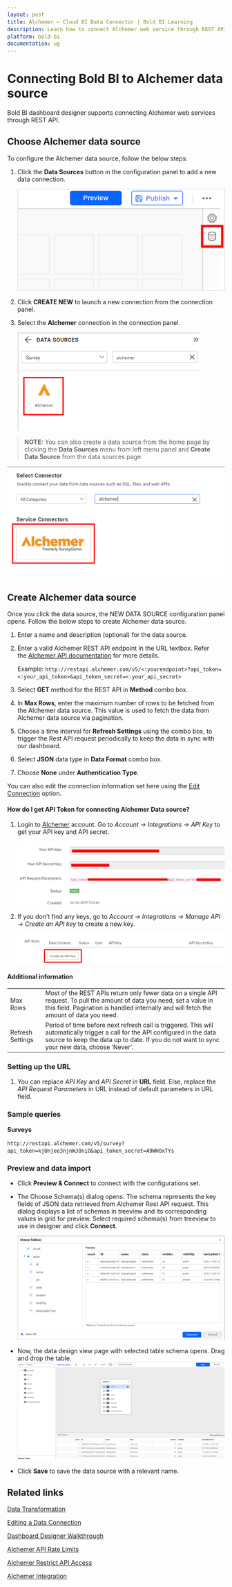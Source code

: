 ```yaml
---
layout: post
title: Alchemer – Cloud BI Data Connector | Bold BI Learning
description: Learn how to connect Alchemer web service through REST API endpoint with Bold BI Cloud and create data source.
platform: bold-bi
documentation: ug
---
```


# Connecting Bold BI to Alchemer data source
Bold BI dashboard designer supports connecting Alchemer web services through REST API. 

## Choose Alchemer data source
To configure the Alchemer data source, follow the below steps:
1. Click the **Data Sources** button in the configuration panel to add a new data connection.

   ![Data source icon](/static/assets/cloud/working-with-datasource/data-connectors/images/common/DataSourcesIcon.png)

2. Click **CREATE NEW** to launch a new connection from the connection panel.
3. Select the **Alchemer** connection in the connection panel.

   ![Choose data source](/static/assets/cloud/working-with-datasource/data-connectors/images/Alchemer/ChooseDS.png)

> **NOTE:**  You can also create a data source from the home page by clicking the **Data Sources** menu from left menu panel and **Create Data Source** from the data sources page.

   ![Choose data source from server](/static/assets/cloud/working-with-datasource/data-connectors/images/Alchemer/ChooseDS_Server.png)


## Create Alchemer data source
Once you click the data source, the NEW DATA SOURCE configuration panel opens. Follow the below steps to create Alchemer data source.
1. Enter a name and description (optional) for the data source.
2. Enter a valid Alchemer REST API endpoint in the URL textbox. Refer the [Alchemer API documentation](https://apihelp.alchemer.com/help) for more details.

    Example: `http://restapi.alchemer.com/v5/<:yourendpoint>?api_token=<:your_api_token>&api_token_secret=<:your_api_secret>`

3. Select **GET** method for the REST API in **Method** combo box.
4. In **Max Rows**, enter the maximum number of rows to be fetched from the Alchemer data source. This value is used to fetch the data from Alchemer data source via pagination.
5. Choose a time interval for **Refresh Settings** using the combo box, to trigger the Rest API request periodically to keep the data in sync with our dashboard.  
6. Select **JSON** data type in **Data Format** combo box.
7. Choose **None** under **Authentication Type**.

You can also edit the connection information set here using the [Edit Connection](/cloud-bi/working-with-data-source/editing-a-data-connection/) option.

#### How do I get API Token for connecting Alchemer Data source?
1. Login to [Alchemer](https://www.alchemer.com/) account. Go to *Account -> Integrations -> API Key* to get your API key and API secret.

    ![API Request Parameters](/static/assets/cloud/working-with-datasource/data-connectors/images/Alchemer/APIKey.png)

2. If you don't find any keys, go to *Account -> Integrations -> Manage API -> Create an API key* to create a new key.

    ![Manage API keys](/static/assets/cloud/working-with-datasource/data-connectors/images/Alchemer/ManageAPI.png)

#### Additional information
<table width="600">
<tr>
<td>
Max Rows
</td>
<td>
Most of the REST APIs return only fewer data on a single API request. To pull the amount of data you need, set a value in this field.  
Pagination is handled internally and will fetch the amount of data you need.
</td>
</tr>
<tr>
<td>
Refresh Settings
</td>
<td>
Period of time before next refresh call is triggered. This will automatically trigger a call for the API configured in the data source to keep the data up to date. If you do not want to sync your new data, choose ‘Never’.
</td>
</tr>
</table>

### Setting up the URL
1. You can replace *API Key* and *API Secret* in **URL** field. Else, replace the *API Request Parameters* in URL instead of default parameters in URL field.

### Sample queries
**Surveys**

`http://restapi.alchemer.com/v5/survey?api_token=kjUnjee3njnWJOniO&api_token_secret=A9WHOxTYs`

### Preview and data import
* Click **Preview & Connect** to connect with the configurations set.
* The Choose Schema(s) dialog opens. The schema represents the key fields of JSON data retrieved from Alchemer Rest API request. This dialog displays a list of schemas in treeview and its corresponding values in grid for preview. Select required schema(s) from treeview to use in designer and click **Connect**.

   ![Preview](/static/assets/cloud/working-with-datasource/data-connectors/images/common/Preview.png)

* Now, the data design view page with selected table schema opens. Drag and drop the table.
   ![Query Editor](/static/assets/cloud/working-with-datasource/data-connectors/images/common/QueryEditor.png)

* Click **Save** to save the data source with a relevant name.

## Related links
[Data Transformation](/cloud-bi/working-with-data-source/transforming-data/joining-table/)

[Editing a Data Connection](/cloud-bi/working-with-data-source/editing-a-data-connection/)   

[Dashboard Designer Walkthrough](/cloud-bi/getting-started/quick-start/)

[Alchemer API Rate Limits](https://apihelp.alchemer.com/help/api-request-limits)

[Alchemer Restrict API Access](https://apihelp.alchemer.com/help/restrict-api-access)

[Alchemer Integration](https://www.boldbi.com/integrations/alchemer?utm_source=syncfusion&utm_medium=documentation&utm_campaign=boldbialchemerintegration)